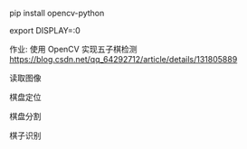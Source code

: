 pip install opencv-python

export DISPLAY=:0

作业: 使用 OpenCV 实现五子棋检测
https://blog.csdn.net/qq_64292712/article/details/131805889


读取图像

棋盘定位

棋盘分割

棋子识别